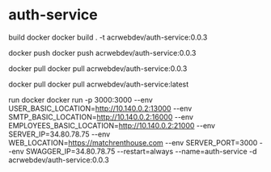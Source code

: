 # auth-service

build docker
docker build . -t acrwebdev/auth-service:0.0.3

docker push
docker push acrwebdev/auth-service:0.0.3

docker pull
docker pull acrwebdev/auth-service:0.0.3

docker pull
docker pull acrwebdev/auth-service:latest

run docker
docker run -p 3000:3000 --env USER_BASIC_LOCATION=http://10.140.0.2:13000 --env SMTP_BASIC_LOCATION=http://10.140.0.2:16000 --env EMPLOYEES_BASIC_LOCATION=http://10.140.0.2:21000 --env SERVER_IP=34.80.78.75 --env WEB_LOCATION=https://matchrenthouse.com --env SERVER_PORT=3000 --env SWAGGER_IP=34.80.78.75 --restart=always --name=auth-service -d acrwebdev/auth-service:0.0.3

